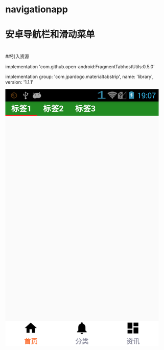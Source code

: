 # navigationapp
# 安卓导航栏和滑动菜单

#
##引入资源
  
  implementation 'com.github.open-android:FragmentTabhostUtils:0.5.0'
  
  implementation group: 'com.jpardogo.materialtabstrip', name: 'library', version: '1.1.1'

![Image text](doc/menu.png)
